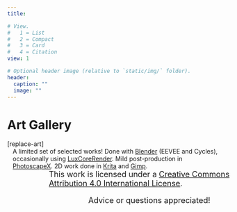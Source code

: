 ```yaml
---
title: 

# View.
#   1 = List
#   2 = Compact
#   3 = Card
#   4 = Citation
view: 1

# Optional header image (relative to `static/img/` folder).
header:
  caption: ""
  image: ""
---
```

<script type="text/js" defer src="../../js/scrollMain.js"></script>
<script type="module" defer src="../../js/art.js"></script>
<link href="../../css/mixblend_disable.css" rel="stylesheet" type="text/css">
<link type="text/css" rel="stylesheet" href="/../../photoswipe/photoswipe.css">
<link type="text/css" rel="stylesheet" href="/../../photoswipe/photoswipe_me.css">

<h1>Art Gallery</h1>
<div class="art">
<div class="pswp-gallery" id="gallery--art">
<masonry-layout cols="7" gap="5px">
[replace-art]
</masonry-layout>
</div>
<ht>
<div class="text hblur" style="position:relative; left: 2.5%;width: 95%;">A limited set of selected works! Done with <a href="https://www.blender.org/">Blender</a> (EEVEE and Cycles), occasionally using <a href="https://luxcorerender.org/">LuxCoreRender</a>. Mild post-production in <a href="http://x.photoscape.org/">PhotoscapeX</a>. 2D work done in <a href="https://krita.org/en/">Krita</a> and <a href="https://www.gimp.org/">Gimp</a>. </div>
</ht>
</div>

<p class="text hc" style="position:relative; left: 19%; width: 100%;font-size:large;margin:0 auto;"><a rel="license" href="http://creativecommons.org/licenses/by/4.0/"></a>This work is licensed under a <a rel="license" href="http://creativecommons.org/licenses/by/4.0/">Creative Commons Attribution 4.0 International License</a>.</p>
<p class="text hc" style="position:relative; left: 37%; width: 100%;font-size:large;">Advice or questions appreciated!</p>
</div>